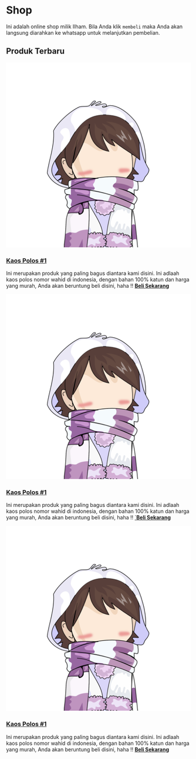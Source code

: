 # Shop

Ini adalah online shop milik Ilham. Bila Anda klik `membeli` maka Anda akan langsung diarahkan ke whatsapp untuk melanjutkan pembelian. 

## Produk Terbaru

<img src="https://github.com/hamsrmdhn/hamsrmdhn.github.io/raw/master/asami%2002.png">

<h3><a href="https://twiter.com/hams_rmdhn"> Kaos Polos #1 </a></h3>

Ini merupakan produk yang paling bagus diantara kami disini. Ini adlaah kaos polos nomor wahid di indonesia, dengan bahan 100% katun dan harga yang murah, Anda akan beruntung beli disini, haha !! <a href="https://wa.me/6285812789743"><b>Beli Sekarang</b></a>

<img src="https://github.com/hamsrmdhn/hamsrmdhn.github.io/raw/master/asami%2002.png">

<h3><a href="https://twiter.com/hams_rmdhn"> Kaos Polos #1 </a></h3>

Ini merupakan produk yang paling bagus diantara kami disini. Ini adlaah kaos polos nomor wahid di indonesia, dengan bahan 100% katun dan harga yang murah, Anda akan beruntung beli disini, haha !! <a href="https://wa.me/6285812789743">`<b>Beli Sekarang</b></a>

<img src="https://github.com/hamsrmdhn/hamsrmdhn.github.io/raw/master/asami%2002.png">

<h3><a href="https://twiter.com/hams_rmdhn"> Kaos Polos #1 </a></h3>

Ini merupakan produk yang paling bagus diantara kami disini. Ini adlaah kaos polos nomor wahid di indonesia, dengan bahan 100% katun dan harga yang murah, Anda akan beruntung beli disini, haha !! <a href="https://wa.me/6285812789743"><b>Beli Sekarang</b></a>
